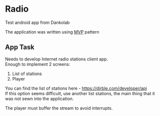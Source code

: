 # Radio
Test android app from Dankolab 

The application was written using [MVP] pattern
## App Task
Needs to develop Internet radio stations client app.<br>
Enough to implement 2 screens:
1. List of stations
2. Player

You can find the list of stations here - https://dirble.com/developer/api<br>
If this option seems difficult, use another list
stations, the main thing that it was not sewn into the application.

The player must buffer the stream to avoid interrupts.

[mvp]: <https://en.wikipedia.org/wiki/Model%E2%80%93view%E2%80%93presenter>
